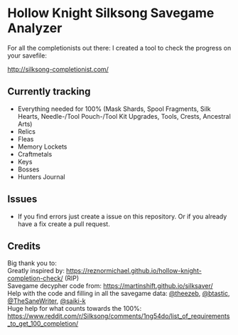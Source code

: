# Hollow Knight Silksong Savegame Analyzer
  
For all the completionists out there: I created a tool to check the progress on your savefile:  
  
http://silksong-completionist.com/  
  
## Currently tracking
- Everything needed for 100% (Mask Shards, Spool Fragments, Silk Hearts, Needle-/Tool Pouch-/Tool Kit Upgrades, Tools, Crests, Ancestral Arts)
- Relics
- Fleas
- Memory Lockets
- Craftmetals
- Keys
- Bosses
- Hunters Journal

## Issues
- If you find errors just create a issue on this repository. Or if you already have a fix create a pull request.

## Credits
Big thank you to:  
Greatly inspired by: https://reznormichael.github.io/hollow-knight-completion-check/ (RIP)  
Savegame decypher code from: https://martinshift.github.io/silksaver/  
Help with the code and filling in all the savegame data: [@theezeb](https://github.com/theezeb), [@btastic](https://github.com/btastic), [@TheSaneWriter](https://github.com/TheSaneWriter), [@saiki-k](https://github.com/saiki-k)  
Huge help for what counts towards the 100%: https://www.reddit.com/r/Silksong/comments/1ng54do/list_of_requirements_to_get_100_completion/
